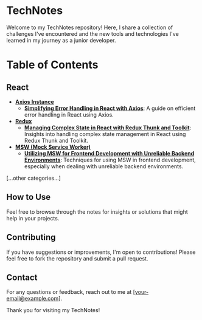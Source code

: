 # TechNotes

Welcome to my TechNotes repository! Here, I share a collection of challenges I've encountered and the new tools and technologies I've learned in my journey as a junior developer.

# Table of Contents

## React
- [**Axios Instance**](https://github.com/WanxiaJaneYang/TechNotes/tree/main/React/axios%20instance)
  - [**Simplifying Error Handling in React with Axios**](https://github.com/WanxiaJaneYang/TechNotes/blob/main/React/axios%20instance/Simplifying%20Error%20Handling%20in%20React%20with%20Axios.md): A guide on efficient error handling in React using Axios.
- [**Redux**](https://github.com/WanxiaJaneYang/TechNotes/tree/main/React/redux)
  - [**Managing Complex State in React with Redux Thunk and Toolkit**](https://github.com/WanxiaJaneYang/TechNotes/blob/main/React/redux/Managing%20Complex%20State%20in%20React%20with%20Redux%20Thunk%20and%20Toolkit.md): Insights into handling complex state management in React using Redux Thunk and Toolkit.
- [**MSW (Mock Service Worker)**](https://github.com/WanxiaJaneYang/TechNotes/tree/main/React/msw)
  - [**Utilizing MSW for Frontend Development with Unreliable Backend Environments**](https://github.com/WanxiaJaneYang/TechNotes/blob/main/React/msw/Utilizing%20MSW%20for%20Frontend%20Development%20with%20Unreliable%20Backend%20Environments.md): Techniques for using MSW in frontend development, especially when dealing with unreliable backend environments.

[...other categories...]

## How to Use
Feel free to browse through the notes for insights or solutions that might help in your projects. 

## Contributing
If you have suggestions or improvements, I'm open to contributions! Please feel free to fork the repository and submit a pull request.

## Contact
For any questions or feedback, reach out to me at [your-email@example.com].

Thank you for visiting my TechNotes!
